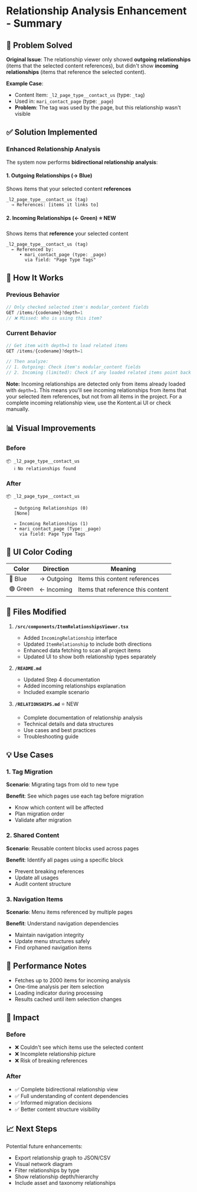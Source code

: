# Relationship Analysis Enhancement - Summary

## 🎯 Problem Solved

**Original Issue**: The relationship viewer only showed **outgoing relationships** (items that the selected content references), but didn't show **incoming relationships** (items that reference the selected content).

**Example Case**:
- Content Item: `_l2_page_type__contact_us` (type: `_tag`)
- Used in: `mari_contact_page` (type: `_page`) 
- **Problem**: The tag was used by the page, but this relationship wasn't visible

## ✅ Solution Implemented

### Enhanced Relationship Analysis

The system now performs **bidirectional relationship analysis**:

#### 1. **Outgoing Relationships** (→ Blue)
Shows items that your selected content **references**

```
_l2_page_type__contact_us (tag)
  → References: [items it links to]
```

#### 2. **Incoming Relationships** (← Green) ⭐ NEW
Shows items that **reference** your selected content

```
_l2_page_type__contact_us (tag)
  ← Referenced by:
     • mari_contact_page (type: _page)
       via field: "Page Type Tags"
```

## 🔄 How It Works

### Previous Behavior
```javascript
// Only checked selected item's modular_content fields
GET /items/{codename}?depth=1
// ❌ Missed: Who is using this item?
```

### Current Behavior
```javascript
// Get item with depth=1 to load related items
GET /items/{codename}?depth=1

// Then analyze:
// 1. Outgoing: Check item's modular_content fields
// 2. Incoming (limited): Check if any loaded related items point back to this item
```

**Note:** Incoming relationships are detected only from items already loaded with `depth=1`. This means you'll see incoming relationships from items that your selected item references, but not from all items in the project. For a complete incoming relationship view, use the Kontent.ai UI or check manually.

## 📊 Visual Improvements

### Before
```
📦 _l2_page_type__contact_us
   ℹ️ No relationships found
```

### After
```
📦 _l2_page_type__contact_us
   
   → Outgoing Relationships (0)
   [None]
   
   ← Incoming Relationships (1)
   • mari_contact_page (Type: _page)
     via field: Page Type Tags
```

## 🎨 UI Color Coding

| Color | Direction | Meaning |
|-------|-----------|---------|
| 🔵 Blue | → Outgoing | Items this content references |
| 🟢 Green | ← Incoming | Items that reference this content |

## 📁 Files Modified

1. **`/src/components/ItemRelationshipsViewer.tsx`**
   - Added `IncomingRelationship` interface
   - Updated `ItemRelationship` to include both directions
   - Enhanced data fetching to scan all project items
   - Updated UI to show both relationship types separately

2. **`/README.md`**
   - Updated Step 4 documentation
   - Added incoming relationships explanation
   - Included example scenario

3. **`/RELATIONSHIPS.md`** ⭐ NEW
   - Complete documentation of relationship analysis
   - Technical details and data structures
   - Use cases and best practices
   - Troubleshooting guide

## 💡 Use Cases

### 1. Tag Migration
**Scenario**: Migrating tags from old to new type

**Benefit**: See which pages use each tag before migration
- Know which content will be affected
- Plan migration order
- Validate after migration

### 2. Shared Content
**Scenario**: Reusable content blocks used across pages

**Benefit**: Identify all pages using a specific block
- Prevent breaking references
- Update all usages
- Audit content structure

### 3. Navigation Items
**Scenario**: Menu items referenced by multiple pages

**Benefit**: Understand navigation dependencies
- Maintain navigation integrity
- Update menu structures safely
- Find orphaned navigation items

## 🚀 Performance Notes

- Fetches up to 2000 items for incoming analysis
- One-time analysis per item selection
- Loading indicator during processing
- Results cached until item selection changes

## 🎯 Impact

### Before
- ❌ Couldn't see which items use the selected content
- ❌ Incomplete relationship picture
- ❌ Risk of breaking references

### After
- ✅ Complete bidirectional relationship view
- ✅ Full understanding of content dependencies
- ✅ Informed migration decisions
- ✅ Better content structure visibility

## 📈 Next Steps

Potential future enhancements:
- Export relationship graph to JSON/CSV
- Visual network diagram
- Filter relationships by type
- Show relationship depth/hierarchy
- Include asset and taxonomy relationships
